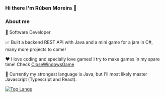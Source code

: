 ### Hi there I'm Rúben Moreira 👋

### About me

💼 Software Developer

📈 Built a backend REST API with Java and a mini game for a jam in C#, many more projects to come!

❤️ I love coding and specially love games! I try to make games in my spare time! Check [CloseWindowsGame](https://easylifefs.itch.io/close-windows-game)

💬 Currently my strongest language is Java, but I'll most likely master Javascript (Typescript and React).


[![Top Langs](https://github-readme-stats.vercel.app/api/top-langs/?username=rubenmoreirafs&layout=donut)](https://github.com/rubenmoreirafs/github-readme-stats)
<!--
**rubenmoreirafs/rubenmoreirafs** is a ✨ _special_ ✨ repository because its `README.md` (this file) appears on your GitHub profile.

Here are some ideas to get you started:

- 🔭 I’m currently working on ...
- 🌱 I’m currently learning ...
- 👯 I’m looking to collaborate on ...
- 🤔 I’m looking for help with ...
- 💬 Ask me about ...
- 📫 How to reach me: ...
- 😄 Pronouns: ...
- ⚡ Fun fact: ...
-->
